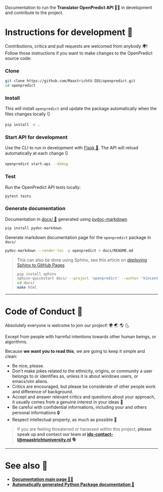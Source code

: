 Documentation to run the **Translator OpenPredict API 🔮🐍**  in development and contribute to the project.

# Instructions for development 📝

Contributions, critics and pull requests are welcomed from anybody 🌍! Follow those instructions if you want to make changes to the OpenPredict source code:

### Clone

```bash
git clone https://github.com/MaastrichtU-IDS/openpredict.git
cd openpredict
```

### Install

This will install `openpredict` and update the package automatically when the files changes locally 🔃

```bash
pip install -e .
```

### Start API for development

Use the CLI to run in development with [Flask 🧪](https://flask.palletsprojects.com/en/1.1.x/). The API will reload automatically at each change 🔃

```bash
openpredict start-api --debug
```

### Test

Run the OpenPredict API tests locally:

```bash
pytest tests
```

### Generate documentation

Documentation in [docs/ 📖](docs/)  generated using [pydoc-markdown](https://pydoc-markdown.readthedocs.io/en/latest/)

```bash
pip install pydoc-markdown
```

Generate markdown documentation page for the `openpredict` package in `docs/`

```bash
pydoc-markdown --render-toc -p openpredict > docs/README.md
```

> This can also be done using Sphinx, see this article on [deploying Sphinx to GitHub Pages](https://circleci.com/blog/deploying-documentation-to-github-pages-with-continuous-integration/)
>
> ```bash
> pip install sphinx
> sphinx-quickstart docs/ --project 'openpredict' --author 'Vincent Emonet'
> cd docs/
> make html
> ```

---

# Code of Conduct 🤼

Absolutely everyone is welcome to join our project! 🌍 🌏 🌎 🌜

Except from people with harmful intentions towards other human beings, or algorithms.

Because **we want you to read this**, we are going to keep it simple and clean:

* Be nice, please.
* Don't make jokes related to the ethnicity, origins, or community a user belongs to or identifies as, unless it is about windows users, or emacs/vim aliens.
* Critics are encouraged, but please be considerate of other people work and difference of background.
* Accept and answer relevant critics and questions about your approach, it usually comes from a genuine interest in your ideas 🤝
* Be careful with confidential informations, including your and others personal informations 🔒
* Respect intellectual property, as much as possible 🧻

> If you are feeling threatened or harassed within this project, **please speak up and contact our team at [ids-contact-l@maastrichtuniversity.nl](mailto:ids-contact-l@maastrichtuniversity.nl)** 🗣️

---

# See also 👀

* **[Documentation main page 🔮🐍](https://maastrichtu-ids.github.io/translator-openpredict)**
* **[Automatically generated Python Package documentation 📖](docs)**